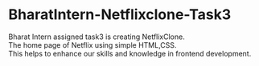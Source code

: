 # BharatIntern-Netflixclone-Task3
Bharat Intern assigned task3 is creating NetflixClone.<br>The home page of Netflix using simple HTML,CSS. <br> This helps to enhance our skills and knowledge in frontend development.
